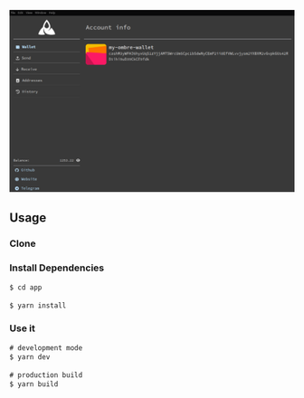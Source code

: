 <p align="center"><img src="./renderer/public/ombre-info-ss.png"></p>

## Usage

### Clone

### Install Dependencies

```
$ cd app

$ yarn install

```

### Use it

```
# development mode
$ yarn dev

# production build
$ yarn build
```
